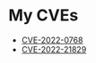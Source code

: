 # My CVEs
- [CVE-2022-0768](https://nvd.nist.gov/vuln/detail/CVE-2022-0768)
- [CVE-2022-21829](https://nvd.nist.gov/vuln/detail/CVE-2022-21829)
